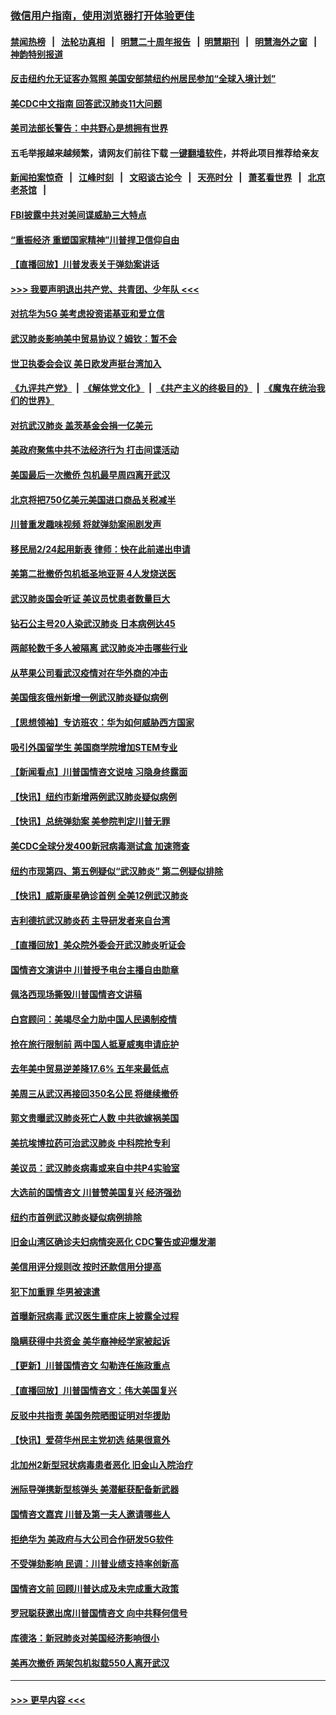 ### [微信用户指南，使用浏览器打开体验更佳](https://github.com/gfw-breaker/banned-news1/blob/master/indexes/wechat-guide.md?t=0)
#### [禁闻热榜](热点新闻.md?t=0)  &nbsp;&nbsp;|&nbsp;&nbsp; [法轮功真相](https://github.com/gfw-breaker/truth/blob/master/README.md?t=0) &nbsp;&nbsp;|&nbsp;&nbsp; [明慧二十周年报告](https://github.com/gfw-breaker/mh-reports/blob/master/README.md?t=0) &nbsp;&nbsp;|&nbsp;&nbsp;[明慧期刊](https://github.com/gfw-breaker/mh-qikan) &nbsp;&nbsp;|&nbsp;&nbsp; [明慧海外之窗](https://github.com/gfw-breaker/mh-news/blob/master/README.md?t=0) &nbsp;&nbsp;|&nbsp;&nbsp; [神韵特别报道](https://github.com/gfw-breaker/mh-news/blob/master/shenyun.md?t=0)
#### [反击纽约允无证客办驾照  美国安部禁纽约州居民参加“全球入境计划”](../pages/nsc412/n11849828.md?t=02070701) 
#### [美CDC中文指南 回答武汉肺炎11大问题](../pages/nsc412/n11849703.md?t=02070701) 
#### [美司法部长警告：中共野心是想拥有世界](../pages/nsc412/n11849769.md?t=02070701) 
#### 五毛举报越来越频繁，请网友们前往下载 [一键翻墙软件](https://github.com/gfw-breaker/ssr-accounts)，并将此项目推荐给亲友
#### [新闻拍案惊奇](https://github.com/gfw-breaker/banned-news1/blob/master/pages/link4.md) &nbsp;&nbsp;|&nbsp;&nbsp; [江峰时刻](https://github.com/gfw-breaker/banned-news1/blob/master/pages/link4.md) &nbsp;&nbsp;|&nbsp;&nbsp; [文昭谈古论今](https://github.com/gfw-breaker/banned-news1/blob/master/pages/link4.md) &nbsp;&nbsp;|&nbsp;&nbsp; [天亮时分](https://github.com/gfw-breaker/banned-news1/blob/master/pages/link4.md) &nbsp;&nbsp;|&nbsp;&nbsp; [萧茗看世界](https://github.com/gfw-breaker/banned-news1/blob/master/pages/link4.md) &nbsp;&nbsp;|&nbsp;&nbsp; [北京老茶馆](https://github.com/gfw-breaker/banned-news1/blob/master/pages/link4.md) &nbsp;&nbsp;|&nbsp;&nbsp; 
#### [FBI披露中共对美间谍威胁三大特点](../pages/nsc412/n11849700.md?t=02070701) 
#### [“重振经济 重塑国家精神”川普捍卫信仰自由](../pages/nsc412/n11849641.md?t=02070701) 
#### [【直播回放】川普发表关于弹劾案讲话](../pages/nsc412/n11849472.md?t=02070701) 
#### [>>> 我要声明退出共产党、共青团、少年队 <<<](https://github.com/begood0513/goodnews/blob/master/quit/letter.md) 
#### [对抗华为5G 美考虑投资诺基亚和爱立信](../pages/nsc412/n11849510.md?t=02070701) 
#### [武汉肺炎影响美中贸易协议？姆钦：暂不会](../pages/nsc412/n11849497.md?t=02070701) 
#### [世卫执委会会议 美日欧发声挺台湾加入](../pages/nsc412/n11849433.md?t=02070701) 
#### [《九评共产党》](https://github.com/begood0513/9ping.md/blob/master/README.md) &nbsp;|&nbsp; [《解体党文化》](../../../../jtdwh.md/blob/master/README.md)  &nbsp;|&nbsp; [《共产主义的终极目的》](../../../../gczydzjmd.md/blob/master/README.md) &nbsp;|&nbsp; [《魔鬼在统治我们的世界》](../../../../mgztzwmdsj.md/blob/master/README.md) 
#### [对抗武汉肺炎 盖茨基金会捐一亿美元](../pages/nsc412/n11848953.md?t=02070701) 
#### [美政府聚焦中共不法经济行为 打击间谍活动](../pages/nsc412/n11849322.md?t=02070701) 
#### [美国最后一次撤侨 包机最早周四离开武汉](../pages/nsc412/n11849395.md?t=02070701) 
#### [北京将把750亿美元美国进口商品关税减半](../pages/nsc412/n11848896.md?t=02070701) 
#### [川普重发趣味视频 将就弹劾案闹剧发声](../pages/nsc412/n11848715.md?t=02070701) 
#### [移民局2/24起用新表  律师：快在此前递出申请](../pages/nsc412/n11848220.md?t=02070701) 
#### [美第二批撤侨包机抵圣地亚哥 4人发烧送医](../pages/nsc412/n11847923.md?t=02070701) 
#### [武汉肺炎国会听证 美议员忧患者数量巨大](../pages/nsc412/n11844851.md?t=02070701) 
#### [钻石公主号20人染武汉肺炎 日本病例达45](../pages/nsc412/n11847823.md?t=02070701) 
#### [两邮轮数千多人被隔离 武汉肺炎冲击哪些行业](../pages/nsc412/n11847456.md?t=02070701) 
#### [从苹果公司看武汉疫情对在华外商的冲击](../pages/nsc412/n11847586.md?t=02070701) 
#### [美国俄亥俄州新增一例武汉肺炎疑似病例](../pages/nsc412/n11847714.md?t=02070701) 
#### [【思想领袖】专访班农：华为如何威胁西方国家](../pages/nsc412/n11847306.md?t=02070701) 
#### [吸引外国留学生 美国商学院增加STEM专业](../pages/nsc412/n11847417.md?t=02070701) 
#### [【新闻看点】川普国情咨文说啥 习隐身终露面](../pages/nsc412/n11847016.md?t=02070701) 
#### [【快讯】纽约市新增两例武汉肺炎疑似病例](../pages/nsc412/n11847250.md?t=02070701) 
#### [【快讯】总统弹劾案 美参院判定川普无罪](../pages/nsc412/n11847316.md?t=02070701) 
#### [美CDC全球分发400新冠病毒测试盒 加速筛查](../pages/nsc412/n11847260.md?t=02070701) 
#### [纽约市现第四、第五例疑似“武汉肺炎”   第二例疑似排除](../pages/nsc412/n11847332.md?t=02070701) 
#### [【快讯】威斯康星确诊首例 全美12例武汉肺炎](../pages/nsc412/n11847162.md?t=02070701) 
#### [吉利德抗武汉肺炎药 主导研发者来自台湾](../pages/nsc412/n11847064.md?t=02070701) 
#### [【直播回放】美众院外委会开武汉肺炎听证会](../pages/nsc412/n11846727.md?t=02070701) 
#### [国情咨文演讲中 川普授予电台主播自由勋章](../pages/nsc412/n11846815.md?t=02070701) 
#### [佩洛西现场撕毁川普国情咨文讲稿](../pages/nsc412/n11846724.md?t=02070701) 
#### [白宫顾问：美竭尽全力助中国人民遏制疫情](../pages/nsc412/n11846756.md?t=02070701) 
#### [抢在旅行限制前 两中国人抵夏威夷申请庇护](../pages/nsc412/n11846866.md?t=02070701) 
#### [去年美中贸易逆差降17.6% 五年来最低点](../pages/nsc412/n11846755.md?t=02070701) 
#### [美周三从武汉再接回350名公民 将继续撤侨](../pages/nsc412/n11846705.md?t=02070701) 
#### [郭文贵曝武汉肺炎死亡人数 中共欲嫁祸美国](../pages/nsc412/n11846240.md?t=02070701) 
#### [美抗埃博拉药可治武汉肺炎 中科院抢专利](../pages/nsc412/n11846409.md?t=02070701) 
#### [美议员：武汉肺炎病毒或来自中共P4实验室](../pages/nsc412/n11846043.md?t=02070701) 
#### [大选前的国情咨文 川普赞美国复兴 经济强劲](../pages/nsc412/n11845526.md?t=02070701) 
#### [纽约市首例武汉肺炎疑似病例排除](../pages/nsc412/n11844989.md?t=02070701) 
#### [旧金山湾区确诊夫妇病情突恶化 CDC警告或迎爆发潮](../pages/nsc412/n11845730.md?t=02070701) 
#### [美信用评分规则改  按时还款信用分提高](../pages/nsc412/n11845488.md?t=02070701) 
#### [犯下加重罪 华男被速遣](../pages/nsc412/n11845476.md?t=02070701) 
#### [首曝新冠病毒 武汉医生重症床上披露全过程](../pages/nsc412/n11845150.md?t=02070701) 
#### [隐瞒获得中共资金 美华裔神经学家被起诉](../pages/nsc412/n11844879.md?t=02070701) 
#### [【更新】川普国情咨文 勾勒连任施政重点](../pages/nsc412/n11845223.md?t=02070701) 
#### [【直播回放】川普国情咨文：伟大美国复兴](../pages/nsc412/n11842079.md?t=02070701) 
#### [反驳中共指责 美国务院晒图证明对华援助](../pages/nsc412/n11844859.md?t=02070701) 
#### [【快讯】爱荷华州民主党初选 结果很意外](../pages/nsc412/n11844878.md?t=02070701) 
#### [北加州2新型冠状病毒患者恶化 旧金山入院治疗](../pages/nsc412/n11844842.md?t=02070701) 
#### [洲际导弹携新型核弹头 美潜艇获配备新武器](../pages/nsc412/n11844680.md?t=02070701) 
#### [国情咨文嘉宾 川普及第一夫人邀请哪些人](../pages/nsc412/n11844712.md?t=02070701) 
#### [拒绝华为 美政府与大公司合作研发5G软件](../pages/nsc412/n11844625.md?t=02070701) 
#### [不受弹劾影响 民调：川普业绩支持率创新高](../pages/nsc412/n11844622.md?t=02070701) 
#### [国情咨文前 回顾川普达成及未完成重大政策](../pages/nsc412/n11844581.md?t=02070701) 
#### [罗冠聪获邀出席川普国情咨文 向中共释何信号](../pages/nsc412/n11844355.md?t=02070701) 
#### [库德洛：新冠肺炎对美国经济影响很小](../pages/nsc412/n11844418.md?t=02070701) 
#### [美再次撤侨 两架包机拟载550人离开武汉](../pages/nsc412/n11844407.md?t=02070701) 

----
#### [ >>> 更早内容 <<< ](../indexes/nsc412-earlier.md)
